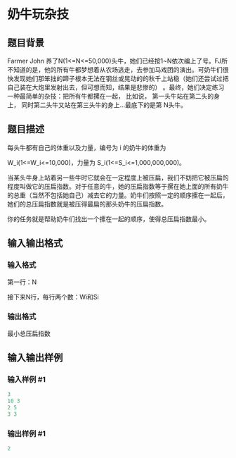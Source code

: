 # 奶牛玩杂技

## 题目背景

Farmer John 养了N(1<=N<=50,000)头牛，她们已经按1~N依次编上了号。FJ所不知道的是，他的所有牛都梦想着从农场逃走，去参加马戏团的演出。可奶牛们很快发现她们那笨拙的蹄子根本无法在钢丝或晃动的的秋千上站稳（她们还尝试过把自己装在大炮里发射出去，但可想而知，结果是悲惨的） 。最终，她们决定练习一种最简单的杂技：把所有牛都摞在一起， 比如说， 第一头牛站在第二头的身上， 同时第二头牛又站在第三头牛的身上...最底下的是第 N头牛。

## 题目描述

每头牛都有自己的体重以及力量，编号为 i 的奶牛的体重为

W\_i(1<=W\_i<=10,000)，力量为 S\_i(1<=S\_i<=1,000,000,000)。

当某头牛身上站着另一些牛时它就会在一定程度上被压扁，我们不妨把它被压扁的程度叫做它的压扁指数。对于任意的牛，她的压扁指数等于摞在她上面的所有奶牛的总重（当然不包括她自己）减去它的力量。奶牛们按照一定的顺序摞在一起后， 她们的总压扁指数就是被压得最扁的那头奶牛的压扁指数。

你的任务就是帮助奶牛们找出一个摞在一起的顺序，使得总压扁指数最小。

## 输入输出格式

### 输入格式

第一行：N

接下来N行，每行两个数：Wi和Si

### 输出格式

最小总压扁指数

## 输入输出样例

### 输入样例 #1

```cpp
3
10 3
2 5
3 3
```


### 输出样例 #1

```cpp
2
```


